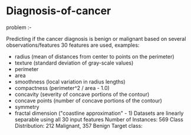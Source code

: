 # Diagnosis-of-cancer

problem :-

Predicting if the cancer diagnosis is benign or malignant based on several observations/features 
30 features are used, examples:
  - radius (mean of distances from center to points on the perimeter)
  - texture (standard deviation of gray-scale values)
  - perimeter
  - area
  - smoothness (local variation in radius lengths)
  - compactness (perimeter^2 / area - 1.0)
  - concavity (severity of concave portions of the contour)
  - concave points (number of concave portions of the contour)
  - symmetry 
  - fractal dimension ("coastline approximation" - 1)
Datasets are linearly separable using all 30 input features
Number of Instances: 569
Class Distribution: 212 Malignant, 357 Benign
Target class:
